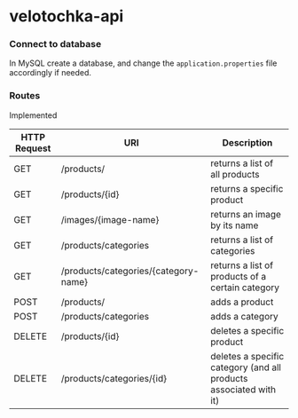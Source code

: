 # velotochka-api

### Connect to database

In MySQL create a database, and change the `application.properties` file accordingly if needed.

### Routes
Implemented

| HTTP Request | URI                                  | Description                                                       | 
|--------------|--------------------------------------|-------------------------------------------------------------------|
| GET          | /products/                           | returns a list of all products                                    |
| GET          | /products/{id}                       | returns a specific product                                        |
| GET          | /images/{image-name}                 | returns an image by its name                                      |
| GET          | /products/categories                 | returns a list of categories                                      |
| GET          | /products/categories/{category-name} | returns a list of products of a certain category                  |
| POST         | /products/                           | adds a product                                                    |
| POST         | /products/categories                 | adds a category                                                   |
| DELETE       | /products/{id}                       | deletes a specific product                                        |
| DELETE       | /products/categories/{id}            | deletes a specific category (and all products associated with it) |


